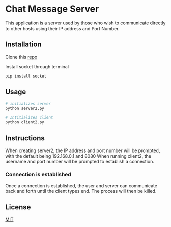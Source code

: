 # Chat Message Server
This application is a server used by those who wish to communicate directly to other hosts using their IP address and Port Number. 

## Installation

Clone this [repo](doc:https://github.com/p4NC4keM0nk3y/NetworksHomeworkChatBot.git)

Install socket through terminal

```bash
pip install socket
```

## Usage

```python
# initializes server
python server2.py

# Intitializes client
python client2.py

```
## Instructions
When creating server2, the IP address and port number will be prompted, with the default being 192.168.0.1 and 8080
When running client2, the username and port number will be prompted to establish a connection.
### Connection is established
Once a connection is established, the user and server can communicate back and forth until the client types end. The process will then be killed. 


## License
[MIT](https://choosealicense.com/licenses/mit/)
